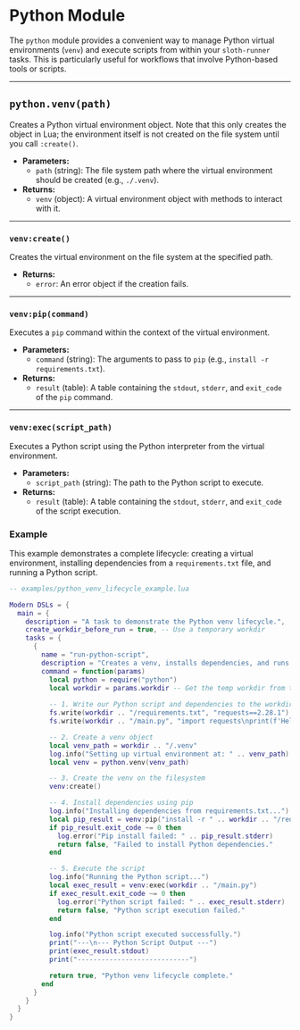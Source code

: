 # Python Module

The `python` module provides a convenient way to manage Python virtual environments (`venv`) and execute scripts from within your `sloth-runner` tasks. This is particularly useful for workflows that involve Python-based tools or scripts.

---

## `python.venv(path)`

Creates a Python virtual environment object. Note that this only creates the object in Lua; the environment itself is not created on the file system until you call `:create()`.

*   **Parameters:**
    *   `path` (string): The file system path where the virtual environment should be created (e.g., `./.venv`).
*   **Returns:**
    *   `venv` (object): A virtual environment object with methods to interact with it.

---

### `venv:create()`

Creates the virtual environment on the file system at the specified path.

*   **Returns:**
    *   `error`: An error object if the creation fails.

---

### `venv:pip(command)`

Executes a `pip` command within the context of the virtual environment.

*   **Parameters:**
    *   `command` (string): The arguments to pass to `pip` (e.g., `install -r requirements.txt`).
*   **Returns:**
    *   `result` (table): A table containing the `stdout`, `stderr`, and `exit_code` of the `pip` command.

---

### `venv:exec(script_path)`

Executes a Python script using the Python interpreter from the virtual environment.

*   **Parameters:**
    *   `script_path` (string): The path to the Python script to execute.
*   **Returns:**
    *   `result` (table): A table containing the `stdout`, `stderr`, and `exit_code` of the script execution.

### Example

This example demonstrates a complete lifecycle: creating a virtual environment, installing dependencies from a `requirements.txt` file, and running a Python script.

```lua
-- examples/python_venv_lifecycle_example.lua

Modern DSLs = {
  main = {
    description = "A task to demonstrate the Python venv lifecycle.",
    create_workdir_before_run = true, -- Use a temporary workdir
    tasks = {
      {
        name = "run-python-script",
        description = "Creates a venv, installs dependencies, and runs a script.",
        command = function(params)
          local python = require("python")
          local workdir = params.workdir -- Get the temp workdir from the group
          
          -- 1. Write our Python script and dependencies to the workdir
          fs.write(workdir .. "/requirements.txt", "requests==2.28.1")
          fs.write(workdir .. "/main.py", "import requests\nprint(f'Hello from Python! Using requests version: {requests.__version__}')")

          -- 2. Create a venv object
          local venv_path = workdir .. "/.venv"
          log.info("Setting up virtual environment at: " .. venv_path)
          local venv = python.venv(venv_path)

          -- 3. Create the venv on the filesystem
          venv:create()

          -- 4. Install dependencies using pip
          log.info("Installing dependencies from requirements.txt...")
          local pip_result = venv:pip("install -r " .. workdir .. "/requirements.txt")
          if pip_result.exit_code ~= 0 then
            log.error("Pip install failed: " .. pip_result.stderr)
            return false, "Failed to install Python dependencies."
          end

          -- 5. Execute the script
          log.info("Running the Python script...")
          local exec_result = venv:exec(workdir .. "/main.py")
          if exec_result.exit_code ~= 0 then
            log.error("Python script failed: " .. exec_result.stderr)
            return false, "Python script execution failed."
          end

          log.info("Python script executed successfully.")
          print("---\n--- Python Script Output ---")
          print(exec_result.stdout)
          print("----------------------------")

          return true, "Python venv lifecycle complete."
        end
      }
    }
  }
}
```

```